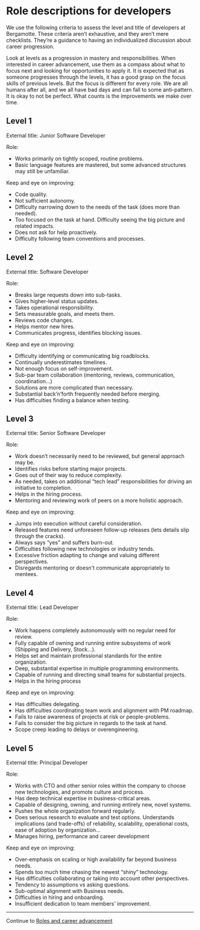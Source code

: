 # Role descriptions for developers

We use the following criteria to assess the level and title of developers at Bergamotte. These criteria aren’t exhaustive, and they aren’t mere checklists. They’re a guidance to having an individualized discussion about career progression.

Look at levels as a progression in mastery and responsibilities. When interested in career advancement, use them as a compass about what to focus next and looking for opportunities to apply it. It is expected that as someone progresses through the levels, it has a good grasp on the focus skills of previous levels. But the focus is different for every role.
We are all humans after all, and we all have bad days and can fall to some anti-pattern. It is okay to not be perfect. What counts is the improvements we make over time.

## Level 1
External title: Junior Software Developer

Role:
- Works primarily on tightly scoped, routine problems.
- Basic language features are mastered, but some advanced structures may still be unfamiliar.

Keep and eye on improving:
- Code quality.
- Not sufficient autonomy.
- Difficulty narrowing down to the needs of the task (does more than needed).
- Too focused on the task at hand. Difficulty seeing the big picture and related impacts.
- Does not ask for help proactively.
- Difficulty following team conventions and processes.

## Level 2
External title: Software Developer

Role:
- Breaks large requests down into sub-tasks.
- Gives higher-level status updates.
- Takes operational responsibility.
- Sets measurable goals, and meets them.
- Reviews code changes.
- Helps mentor new hires.
- Communicates progress, identifies blocking issues.

Keep and eye on improving:
- Difficulty identifying or communicating big roadblocks.
- Continually underestimates timelines.
- Not enough focus on self-improvement.
- Sub-par team collaboration (mentoring, reviews, communication, coordination...)
- Solutions are more complicated than necessary.
- Substantial back’n’forth frequently needed before merging.
- Has difficulties finding a balance when testing.

## Level 3
External title: Senior Software Developer

Role:
- Work doesn’t necessarily need to be reviewed, but general approach may be.
- Identifies risks before starting major projects.
- Goes out of their way to reduce complexity.
- As needed, takes on additional “tech lead” responsibilities for driving an initiative to completion.
- Helps in the hiring process.
- Mentoring and reviewing work of peers on a more holistic approach.

Keep and eye on improving:
- Jumps into execution without careful consideration.
- Released features need unforeseen follow-up releases (lets details slip through the cracks).
- Always says “yes” and suffers burn-out.
- Difficulties following new technologies or industry tends.
- Excessive friction adapting to change and valuing different perspectives.
- Disregards mentoring or doesn't communicate appropriately to mentees.

## Level 4
External title: Lead Developer

Role:
- Work happens completely autonomously with no regular need for review.
- Fully capable of owning and running entire subsystems of work (Shipping and Delivery, Stock...).
- Helps set and maintain professional standards for the entire organization.
- Deep, substantial expertise in multiple programming environments.
- Capable of running and directing small teams for substantial projects.
- Helps in the hiring process

Keep and eye on improving:
- Has difficulties delegating.
- Has difficulties coordinating team work and alignment with PM roadmap.
- Fails to raise awareness of projects at risk or people-problems.
- Fails to consider the big picture in regards to the task at hand.
- Scope creep leading to delays or overengineering.

## Level 5
External title: Principal Developer

Role:
- Works with CTO and other senior roles within the company to choose new technologies, and promote culture and process.
- Has deep technical expertise in business-critical areas.
- Capable of designing, owning, and running entirely new, novel systems.
- Pushes the whole organization forward regularly.
- Does serious research to evaluate and test options. Understands implications (and trade-offs) of reliability, scalability, operational costs, ease of adoption by organization...
- Manages hiring, performance and career development

Keep and eye on improving:
- Over-emphasis on scaling or high availability far beyond business needs.
- Spends too much time chasing the newest “shiny” technology.
- Has difficulties collaborating or taking into account other perspectives.
- Tendency to assumptions vs asking questions.
- Sub-optimal alignment with Business needs.
- Difficulties in hiring and onboarding.
- Insufficient dedication to team members' improvement.

---

Continue to [Roles and career advancement](roles_and_career_advancement.md)
